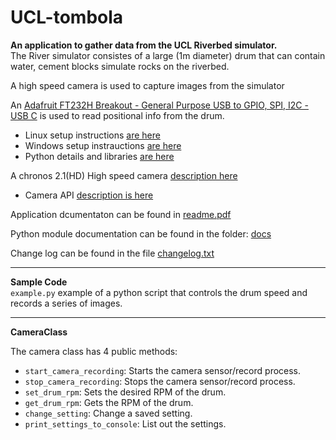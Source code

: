 # UCL-tombola

**An application to gather data from the UCL Riverbed simulator.**
<br>
The River simulator consistes of a large (1m diameter) drum that can contain water, cement blocks simulate rocks on the riverbed.

A high speed camera is used to capture images from the simulator

An [Adafruit FT232H Breakout - General Purpose USB to GPIO, SPI, I2C - USB C](https://www.adafruit.com/product/2264) is 
used to read positional info from the drum.<br>
- Linux setup instructions [are here](https://learn.adafruit.com/circuitpython-on-any-computer-with-ft232h/linux)<br> 
- Windows setup instrauctions [are here](https://learn.adafruit.com/circuitpython-on-any-computer-with-ft232h/windows)<br>
- Python details and libraries [are here](https://github.com/adafruit/Adafruit_Blinka)

A chronos 2.1(HD) High speed camera [description here](https://www.krontech.ca/product/chronos-2-1-hd-high-speed-camera/)<br>
- Camera API [description is here](https://www.krontech.ca/wp-content/uploads/2020/05/WebAPI_Printout.pdf)

Application dcumentaton can be found in [readme.pdf](./README.pdf)

Python module documentation can be found in the folder: [docs](./docs/readme.md)

Change log can be found in the file [changelog.txt](./changelog.txt)


---
**Sample Code**<br>
`example.py` example of a python script that controls the drum speed and records a series of images.

---
**CameraClass**

The camera class has 4 public methods:<br>
- `start_camera_recording`: Starts the camera sensor/record process.<br>
- `stop_camera_recording`: Stops the camera sensor/record process.<br>
- `set_drum_rpm`: Sets the desired RPM of the drum.<br>
- `get_drum_rpm`: Gets the RPM of the drum.
- `change_setting`: Change a saved setting.
- `print_settings_to_console`: List out the settings.



